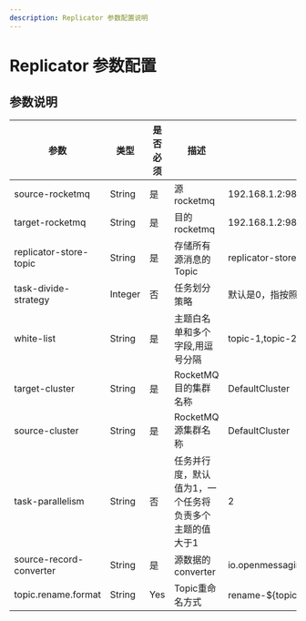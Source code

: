 ```yaml
---
description: Replicator 参数配置说明
---
```


# Replicator 参数配置

## 参数说明




|    参数          |   类型   |  是否必须 |   描述   |  样例数据  |
|-              |-         |   -     |   -      |   -      |
|source-rocketmq  |String    |  是    |源rocketmq|192.168.1.2:9876|
|target-rocketmq  |String    |是|目的rocketmq|192.168.1.2:9876|
|replicator-store-topic|String|是|存储所有源消息的Topic|replicator-store-topic|
|task-divide-strategy|Integer|否|	任务划分策略|默认是0，指按照topic划分|
|white-list       |String	| 是 |主题白名单和多个字段,用逗号分隔|topic-1,topic-2|
|target-cluster   |String	| 是 |RocketMQ目的集群名称|	DefaultCluster|
|source-cluster	  |String	| 是 |RocketMQ源集群名称|	DefaultCluster |
|task-parallelism	|String	| 否 |任务并行度，默认值为1，一个任务将负责多个主题的值大于1|2|
|source-record-converter|String |是	|源数据的converter|	io.openmessaging.connect.runtime.converter.JsonConverter|
|topic.rename.format  |	String  |Yes |Topic重命名方式|rename-${topic}（Topic会被重命名为rename-xxx）|

